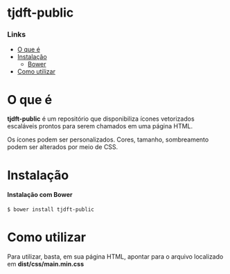 tjdft-public
============

### Links
- [O que é](#o-que-e)
- [Instalação](#instalacao)
    - [Bower](#instalacao-com-bower)
- [Como utilizar](#como-utilizar)

# O que é

**tjdft-public** é um repositório que disponibiliza ícones vetorizados escaláveis prontos para serem chamados em uma página HTML.

Os ícones podem ser personalizados. Cores, tamanho, sombreamento podem ser alterados por meio de CSS.

# Instalação

#### Instalação com Bower
```sh
$ bower install tjdft-public
```

# Como utilizar

Para utilizar, basta, em sua página HTML, apontar para o arquivo localizado em **dist/css/main.min.css**